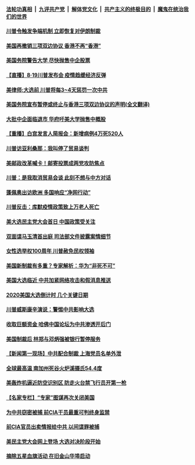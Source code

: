 

####  [法轮功真相](../../../../basic/blob/master/README.md?t=08200702) &nbsp;|&nbsp; [九评共产党](../../../../9ping.md/blob/master/README.md?t=08200702) &nbsp;|&nbsp; [解体党文化](../../../../jtdwh.md/blob/master/README.md?t=08200702)  &nbsp;|&nbsp; [共产主义的终极目的](../../../../gczydzjmd.md/blob/master/README.md?t=08200702) &nbsp;|&nbsp; [魔鬼在统治我们的世界](../../../../mgztzwmdsj.md/blob/master/README.md?t=08200702) 

#### [川普令触发争端机制 立即恢复对伊朗制裁](../pages/prog203/a102921982.md?t=08200702) 

#### [美国再撤销三项双边协议 香港不再“香港”](../pages/prog203/a102921947.md?t=08200702) 

#### [美国务院警告大学 尽快抛售中企股票](../pages/prog203/a102921935.md?t=08200702) 

#### [【直播】8·19川普发布会 疫情趋缓经济反弹](../pages/prog203/a102921939.md?t=08200702) 

#### [美律师:大选前 川普将每3~4天惩罚一次中共](../pages/prog203/a102921888.md?t=08200702) 

#### [美国务院宣布暂停或终止与香港三项双边协议的声明(全文翻译)](../pages/prog203/a102921782.md?t=08200702) 

#### [大批中企面临退市 华府吁美大学抛售中概股](../pages/prog203/a102921684.md?t=08200702) 

#### [【重播】白宫发言人简报会：新增病例4万死520人](../pages/prog203/a102921722.md?t=08200702) 

#### [川普访亚利桑那：我叫停了贸易谈判](../pages/prog203/a102921673.md?t=08200702) 

#### [美邮政改革喊卡！邮寄投票成两党攻防焦点](../pages/prog203/a102921629.md?t=08200702) 

#### [川普：是我取消贸易会谈 此刻不想与中方对话](../pages/prog203/a102921161.md?t=08200702) 

#### [蓬佩奥出访欧洲 多国响应“净网行动”](../pages/prog203/a102921033.md?t=08200702) 

#### [川普反击：库默疫情政策致上万老人死亡](../pages/prog203/a102921016.md?t=08200702) 

#### [美大选民主党大会首日 中国政策受关注](../pages/prog203/a102921011.md?t=08200702) 

#### [双面谍马玉清首出庭 司法部文件披露案情细节](../pages/prog203/a102920959.md?t=08200702) 

#### [女性选举权100周年 川普赦免民权领袖](../pages/prog203/a102920976.md?t=08200702) 

#### [美国新制裁有多重？专家解析：华为“非死不可”](../pages/prog203/a102920952.md?t=08200702) 

#### [美国大选临近 中共加紧网络攻击和假消息推送](../pages/prog203/a102920900.md?t=08200702) 

#### [2020美国大选倒计时 几个关键日期](../pages/prog203/a102920863.md?t=08200702) 

#### [川普威斯康辛演说：警惕中共影响大选](../pages/prog203/a102920831.md?t=08200702) 

#### [收取巨额资金 哈佛中国论坛为中共渗透开后门](../pages/prog203/a102920799.md?t=08200702) 

#### [美国制裁后 林郑与邓炳强被银行暂停服务](../pages/prog203/a102920643.md?t=08200702) 

#### [【新闻第一现场】中共配合制裁 上海党员名单外泄](../pages/prog203/a102920657.md?t=08200702) 

#### [全球最高温 南加州死谷火炉溪摄氏54.4度](../pages/prog203/a102920487.md?t=08200702) 

#### [美轰炸机逼近防空识别区 防走火台禁飞行员开第一枪](../pages/prog203/a102920472.md?t=08200702) 

#### [【名家专栏】“专家”图谋再次关闭美国](../pages/prog203/a102920433.md?t=08200702) 

#### [为中共窃密被捕 前CIA干员最重可判终身监禁](../pages/prog203/a102920444.md?t=08200702) 

#### [前CIA官员出卖情报给中共 以间谍罪被捕](../pages/prog203/a102920297.md?t=08200702) 

#### [美民主党大会网上登场 大选对决阶段开始](../pages/prog203/a102920284.md?t=08200702) 

#### [摘除五星血旗活动 在旧金山华埠启动](../pages/prog203/a102920243.md?t=08200702) 

